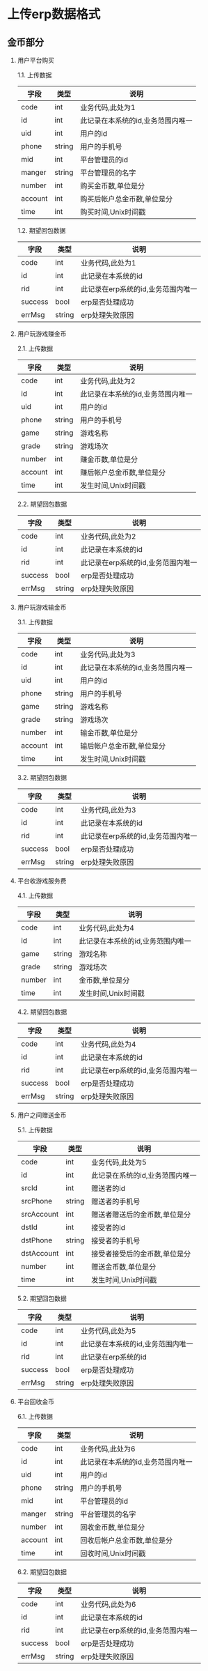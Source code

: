 # 上传erp数据格式

## 金币部分

1. 用户平台购买

   1.1. 上传数据

    | 字段 | 类型 | 说明 |
    | - | - | - |
    | code | int | 业务代码,此处为1 |
    | id | int | 此记录在本系统的id,业务范围内唯一 |
    | uid | int | 用户的id |
    | phone | string | 用户的手机号 |
    | mid | int | 平台管理员的id |
    | manger | string | 平台管理员的名字 |
    | number | int | 购买金币数,单位是分 |
    | account | int | 购买后帐户总金币数,单位是分 |
    | time | int | 购买时间,Unix时间戳 |

   1.2. 期望回包数据

    | 字段 | 类型 | 说明 |
    | - | - | - |
    | code | int | 业务代码,此处为1 |
    | id | int | 此记录在本系统的id |
    | rid | int | 此记录在erp系统的id,业务范围内唯一 |
    | success | bool | erp是否处理成功 |
    | errMsg | string | erp处理失败原因 |

2. 用户玩游戏赚金币

   2.1. 上传数据

    | 字段 | 类型 | 说明 |
    | - | - | - |
    | code | int | 业务代码,此处为2 |
    | id | int | 此记录在本系统的id,业务范围内唯一 |
    | uid | int | 用户的id |
    | phone | string | 用户的手机号 |
    | game | string | 游戏名称 |
    | grade | string | 游戏场次 |
    | number | int | 赚金币数,单位是分 |
    | account | int | 赚后帐户总金币数,单位是分 |
    | time | int | 发生时间,Unix时间戳 |

   2.2. 期望回包数据

    | 字段 | 类型 | 说明 |
    | - | - | - |
    | code | int | 业务代码,此处为2 |
    | id | int | 此记录在本系统的id |
    | rid | int | 此记录在erp系统的id,业务范围内唯一 |
    | success | bool | erp是否处理成功 |
    | errMsg | string | erp处理失败原因 |

3. 用户玩游戏输金币

   3.1. 上传数据

    | 字段 | 类型 | 说明 |
    | - | - | - |
    | code | int | 业务代码,此处为3 |
    | id | int | 此记录在本系统的id,业务范围内唯一 |
    | uid | int | 用户的id |
    | phone | string | 用户的手机号 |
    | game | string | 游戏名称 |
    | grade | string | 游戏场次 |
    | number | int | 输金币数,单位是分 |
    | account | int | 输后帐户总金币数,单位是分 |
    | time | int | 发生时间,Unix时间戳 |

   3.2. 期望回包数据

    | 字段 | 类型 | 说明 |
    | - | - | - |
    | code | int | 业务代码,此处为3 |
    | id | int | 此记录在本系统的id |
    | rid | int | 此记录在erp系统的id,业务范围内唯一 |
    | success | bool | erp是否处理成功 |
    | errMsg | string | erp处理失败原因 |

4. 平台收游戏服务费

   4.1. 上传数据

    | 字段 | 类型 | 说明 |
    | - | - | - |
    | code | int | 业务代码,此处为4 |
    | id | int | 此记录在本系统的id,业务范围内唯一 |
    | game | string | 游戏名称 |
    | grade | string | 游戏场次 |
    | number | int | 金币数,单位是分 |
    | time | int | 发生时间,Unix时间戳 |

   4.2. 期望回包数据

    | 字段 | 类型 | 说明 |
    | - | - | - |
    | code | int | 业务代码,此处为4 |
    | id | int | 此记录在本系统的id |
    | rid | int | 此记录在erp系统的id,业务范围内唯一 |
    | success | bool | erp是否处理成功 |
    | errMsg | string | erp处理失败原因 |

5. 用户之间赠送金币

   5.1. 上传数据

    | 字段 | 类型 | 说明 |
    | - | - | - |
    | code | int | 业务代码,此处为5 |
    | id | int | 此记录在系统的id,业务范围内唯一 |
    | srcId | int | 赠送者的id |
    | srcPhone | string | 赠送者的手机号 |
    | srcAccount | int | 赠送者赠送后的金币数,单位是分 |
    | dstId | int | 接受者的id |
    | dstPhone | string | 接受者的手机号 |
    | dstAccount | int | 接受者接受后的金币数,单位是分 |
    | number | int | 赠送金币数,单位是分 |
    | time | int | 发生时间,Unix时间戳 |

   5.2. 期望回包数据

    | 字段 | 类型 | 说明 |
    | - | - | - |
    | code | int | 业务代码,此处为5 |
    | id | int | 此记录在本系统的id,业务范围内唯一 |
    | rid | int | 此记录在erp系统的id |
    | success | bool | erp是否处理成功 |
    | errMsg | string | erp处理失败原因 |

6. 平台回收金币

   6.1. 上传数据

    | 字段 | 类型 | 说明 |
    | - | - | - |
    | code | int | 业务代码,此处为6 |
    | id | int | 此记录在本系统的id,业务范围内唯一 |
    | uid | int | 用户的id |
    | phone | string | 用户的手机号 |
    | mid | int | 平台管理员的id |
    | manger | string | 平台管理员的名字 |
    | number | int | 回收金币数,单位是分 |
    | account | int | 回收后帐户总金币数,单位是分 |
    | time | int | 回收时间,Unix时间戳 |

   6.2. 期望回包数据

    | 字段 | 类型 | 说明 |
    | - | - | - |
    | code | int | 业务代码,此处为6 |
    | id | int | 此记录在本系统的id |
    | rid | int | 此记录在erp系统的id,业务范围内唯一 |
    | success | bool | erp是否处理成功 |
    | errMsg | string | erp处理失败原因 |
